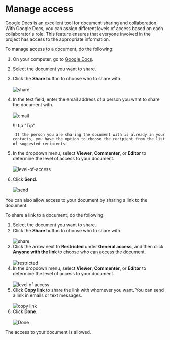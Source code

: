 # Manage access
Google Docs is an excellent tool for document sharing and collaboration. With Google Docs, you can assign different levels of access based on each collaborator's role. This feature ensures that everyone involved in the project has access to the appropriate information.

To manage access to a document, do the following:

1. On your computer, go to [Google Docs](https://docs.google.com/document/u/0/).
2. Select the document you want to share.
3. Click the **Share** button to choose who to share with.  
   <br/> ![share](../assets/2023-12-17_20-31-47.jpg)

4. In the text field, enter the email address of a person you want to share the document with.  
    <br/> ![email](../assets/2023-12-17_20-33-29.jpg)

   
    !!! tip "Tip"

        If the person you are sharing the document with is already in your contacts, you have the option to choose the recipient from the list of suggested recipients.


5. In the dropdown menu, select **Viewer**, **Commenter**, or **Editor** to determine the level of access to your document.  
  <br/> ![level-of-access](../assets/2023-12-17_20-29-21.jpg)

6. Click **Send**.  
  <br/> ![send](../assets/2023-12-17_20-03-56.jpg)

You can also allow access to your document by sharing a link to the document.

To share a link to a document, do the following:

1. Select the document you want to share.
2. Click the **Share** button to choose who to share with.  
  <br/> ![share](../assets/2023-12-17_20-31-47.jpg)
3. Click the arrow next to **Restricted** under **General access**, and then click **Anyone with the link** to choose who can access the document.  
  <br/> ![restricted](../assets/2024-01-07_15-35-36.png)  
4. In the dropdown menu, select **Viewer**, **Commenter**, or **Editor** to determine the level of access to your document.  
  <br/> ![level of access](../assets/2023-12-17_20-13-48.jpg)  
5. Click **Copy link** to share the link with whomever you want. You can send a link in emails or text messages.  
<br/> ![copy link](../assets/2023-12-17_20-06-18.jpg)  
6. Click **Done**.  
   <br/> ![Done](../assets/2023-12-17_20-09-06.jpg)  
   
The access to your document is allowed.